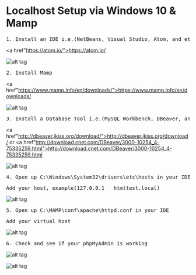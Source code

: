 # Localhost Setup via Windows 10 & Mamp

<pre>1. Install an IDE i.e.(NetBeans, Visual Studio, Atom, and etc.)</pre>
<a href"https://atom.io/">https://atom.io/</a>

![alt tag](https://s30.postimg.org/3lh0b6cq9/atom.png)

<pre>2. Install Mamp</pre>
<a href"https://www.mamp.info/en/downloads/">https://www.mamp.info/en/downloads/</a>

![alt tag](https://s27.postimg.org/okg8se05f/mamp.png)

<pre>3. Install a Database Tool i.e.(MySQL Workbench, DBeaver, and etc.)</pre>
<a href"http://dbeaver.jkiss.org/download/">http://dbeaver.jkiss.org/download/</a>
or
<a href"http://download.cnet.com/DBeaver/3000-10254_4-75335259.html">http://download.cnet.com/DBeaver/3000-10254_4-75335259.html</a>

![alt tag](https://s30.postimg.org/x5hm42co1/dbeaver.png)

<pre>4. Open up C:\Windows\System32\drivers\etc\hosts in your IDE</pre>
<pre>Add your host, example(127.0.0.1   htmltest.local)</pre>
![alt tag](https://s24.postimg.org/uv08c6qw5/hosts.png)

<pre>5. Open up C:\MAMP\conf\apache\httpd.conf in your IDE</pre>
<pre>Add your virtual host</pre>
![alt tag](https://s29.postimg.org/l0fz8e9kn/httpd.png)

<pre>6. Check and see if your phpMyAdmin is working</pre>
![alt tag](https://s28.postimg.org/fqht2zg5p/myadmin.png)

![alt tag](https://s24.postimg.org/mkd4n3tdx/admin.png)
